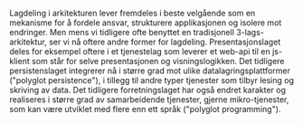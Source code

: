 Lagdeling i arkitekturen lever fremdeles i beste velgående som en mekanisme for å fordele ansvar, strukturere applikasjonen og isolere mot endringer. Men mens vi tidligere ofte benyttet en tradisjonell 3-lags-arkitektur, ser vi nå oftere andre former for lagdeling. Presentasjonslaget deles for eksempel oftere i et tjenestelag som leverer et web-api til en js-klient som står for selve presentasjonen og visningslogikken. Det tidligere persistenslaget integrerer nå i større grad mot ulike datalagringsplattformer ("polyglot persistence"), i tillegg til andre typer tjenester som tilbyr lesing og skriving av data. Det tidligere forretningslaget har også endret karakter og realiseres i større grad av samarbeidende tjenester, gjerne mikro-tjenester, som kan være utviklet med flere enn ett språk ("polyglot programming").